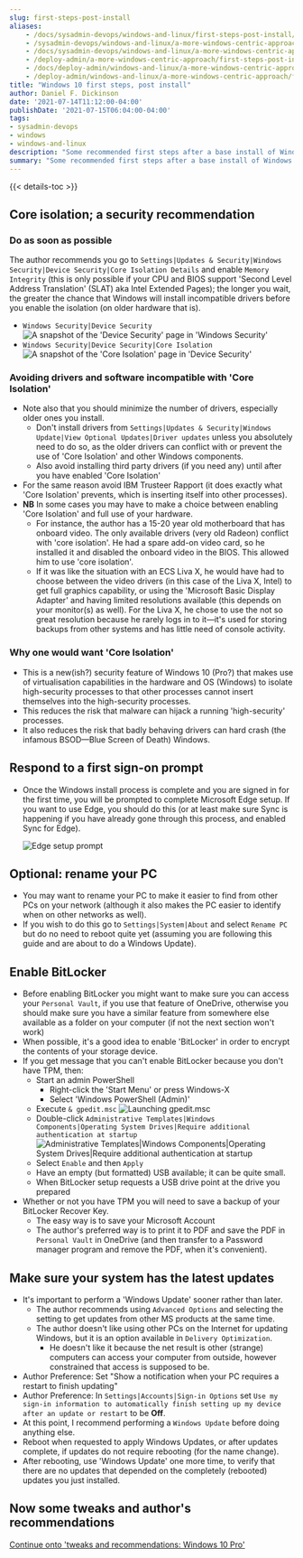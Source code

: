 ```yaml
---
slug: first-steps-post-install
aliases:
    - /docs/sysadmin-devops/windows-and-linux/first-steps-post-install/
    - /sysadmin-devops/windows-and-linux/a-more-windows-centric-approach/first-steps-post-install/
    - /docs/sysadmin-devops/windows-and-linux/a-more-windows-centric-approach/first-steps-post-install/
    - /deploy-admin/a-more-windows-centric-approach/first-steps-post-install/
    - /docs/deploy-admin/windows-and-linux/a-more-windows-centric-approach/first-steps-post-install/
    - /deploy-admin/windows-and-linux/a-more-windows-centric-approach/first-steps-post-install/
title: "Windows 10 first steps, post install"
author: Daniel F. Dickinson
date: '2021-07-14T11:12:00-04:00'
publishDate: '2021-07-15T06:04:00-04:00'
tags:
- sysadmin-devops
- windows
- windows-and-linux
description: "Some recommended first steps after a base install of Windows 10."
summary: "Some recommended first steps after a base install of Windows 10."
---
```


{{< details-toc >}}

## Core isolation; a security recommendation

### Do as soon as possible

The author recommends you go to ``Settings|Updates & Security|Windows Security|Device Security|Core Isolation Details`` and enable ``Memory Integrity`` (this is only possible if your CPU and BIOS support 'Second Level Address Translation' (SLAT) aka Intel Extended Pages); the longer you wait, the greater the chance that Windows will install incompatible drivers before you enable the isolation (on older hardware that is).

* ``Windows Security|Device Security``
  ![A snapshot of the 'Device Security' page in 'Windows Security'](/assets/images/windows-10-install/win10pro-post-install-device-security-core-isolation.png)
* ``Windows Security|Device Security|Core Isolation``
  ![A snapshot of the 'Core Isolation' page in 'Device Security'](/assets/images/windows-10-install/win10pro-post-install-core-isolation-memory-integrity.png)

### Avoiding drivers and software incompatible with 'Core Isolation'

* Note also that you should minimize the number of drivers, especially older ones you install.
  * Don't install drivers from ``Settings|Updates & Security|Windows Update|View Optional Updates|Driver updates`` unless you absolutely need to do so, as the older drivers can conflict with or prevent the use of 'Core Isolation' and other Windows components.
  * Also avoid installing third party drivers (if you need any) until after you have enabled 'Core Isolation'
* For the same reason avoid IBM Trusteer Rapport (it does exactly what 'Core Isolation' prevents, which is inserting itself into other processes).
* **NB** In some cases you may have to make a choice between enabling 'Core Isolation' and full use of your hardware.
  * For instance, the author has a 15-20 year old motherboard that has onboard video. The only available drivers (very old Radeon) conflict with 'core isolation'. He had a spare add-on video card, so he installed it and disabled the onboard video in the BIOS. This allowed him to use 'core isolation'.
  * If it was like the situation with an ECS Liva X, he would have had to choose between the video drivers (in this case of the Liva X, Intel) to get full graphics capability, or using the 'Microsoft Basic Display Adapter' and having limited resolutions available (this depends on your monitor(s) as well). For the Liva X, he chose to use the not so great resolution because he rarely logs in to it—it's used for storing backups from other systems and has little need of console activity.

### Why one would want 'Core Isolation'

* This is a new(ish?) security feature of Windows 10 (Pro?) that makes use of virtualisation capabilities in the hardware and OS (Windows) to isolate high-security processes to that other processes cannot insert themselves into the high-security processes.
* This reduces the risk that malware can hijack a running 'high-security' processes.
* It also reduces the risk that badly behaving drivers can hard crash (the infamous BSOD—Blue Screen of Death) Windows.

## Respond to a first sign-on prompt

* Once the Windows install process is complete and you are signed in for the first time, you will be prompted to complete Microsoft Edge setup. If you want to use Edge, you should do this (or at least make sure Sync is happening if you have already gone through this process, and enabled Sync for Edge).

  ![Edge setup prompt](/assets/images/windows-10-install/win10pro-post-install-edge-setup-prompt.png)

## Optional: rename your PC

* You may want to rename your PC to make it easier to find from other PCs on your network (although it also makes the PC easier to identify when on other networks as well).
* If you wish to do this go to ``Settings|System|About`` and select ``Rename PC`` but do no need to reboot quite yet (assuming you are following this guide and are about to do a Windows Update).

## Enable BitLocker

* Before enabling BitLocker you might want to make sure you can access your ``Personal Vault``, if you use that feature of OneDrive, otherwise you should make sure you have a similar feature from somewhere else available as a folder on your computer (if not the next section won't work)
* When possible, it's a good idea to enable 'BitLocker' in order to encrypt the contents of your storage device.
* If you get message that you can't enable BitLocker because you don't have TPM, then:
  * Start an admin PowerShell
    * Right-click the 'Start Menu' or press Windows-X
    * Select 'Windows PowerShell (Admin)'
  * Execute ``& gpedit.msc``
    ![Launching gpedit.msc](/assets/images/windows-10-install/win10pro-post-install-launch-gpedit_msc.png)
  * Double-click ``Administrative Templates|Windows Components|Operating System Drives|Require additional authentication at startup``
    ![Administrative Templates|Windows Components|Operating System Drives|Require additional authentication at startup](/assets/images/windows-10-install/win10pro-post-install-no-tpm-enable-bitlocker.png)
  * Select ``Enable`` and then ``Apply``
  * Have an empty (but formatted) USB available; it can be quite small.
  * When BitLocker setup requests a USB drive point at the drive you prepared
* Whether or not you have TPM you will need to save a backup of your BitLocker Recover Key.
  * The easy way is to save your Microsoft Account
  * The author's preferred way is to print it to PDF and save the PDF in ``Personal Vault`` in OneDrive (and then transfer to a Password manager program and remove the PDF, when it's convenient).

## Make sure your system has the latest updates

* It's important to perform a 'Windows Update' sooner rather than later.
  * The author recommends using ``Advanced Options`` and selecting the setting to get updates from other MS products at the same time.
  * The author doesn't like using other PCs on the Internet for updating Windows, but it is an option available in ``Delivery Optimization``.
    * He doesn't like it because the net result is other (strange) computers can access your computer from outside, however constrained that access is supposed to be.
* Author Preference: Set "Show a notification when your PC requires a restart to finish updating"
* Author Preference: In ``Settings|Accounts|Sign-in Options`` set ``Use my sign-in information to automatically finish setting up my device after an update or restart`` to be **Off**.
* At this point, I recommend performing a ``Windows Update`` before doing anything else.
* Reboot when requested to apply Windows Updates, or after updates complete, if updates do not require rebooting (for the name change).
* After rebooting, use 'Windows Update' one more time, to verify that there are no updates that depended on the completely (rebooted) updates you just installed.

## Now some tweaks and author's recommendations

[Continue onto 'tweaks and recommendations: Windows 10 Pro'](tweaks-and-recommendations.md)
